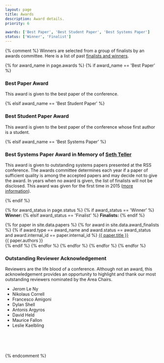 ```yaml
---
layout: page
title: Awards
description: Award details.
priority: 6

awards: ['Best Paper', 'Best Student Paper', 'Best Systems Paper']
status: ['Winner', 'Finalist']
---
```


{% comment %}
Winners are selected from a group of finalists by an awards committee.
Here is a list of past [finalists and winners](http://www.roboticsfoundation.org/index.php/awards).

{% for award_name in page.awards %}
{% if award_name == 'Best Paper' %}
### Best Paper Award

This award is given to the best paper of the conference.

{% elsif award_name == 'Best Student Paper' %}
### Best Student Paper Award

This award is given to the best paper of the conference whose first author is a
student.

{% elsif award_name == 'Best Systems Paper' %}
### Best Systems Paper Award in Memory of [Seth Teller](http://people.csail.mit.edu/teller/)

This award is given to outstanding systems papers presented at the RSS
conference. The awards committee determines each year if a paper of sufficient
quality is among the accepted papers and may decide not to give the award. In
years when no award is given, the list of finalists will not be disclosed. This
award was given for the first time in 2015
([more information](http://www.roboticsfoundation.org/index.php/awards?id=15)).

{% endif %}

{% for award_status in page.status %}
{% if award_status == 'Winner' %}
**Winner:**
{% elsif award_status == 'Finalist' %}
**Finalists:**
{% endif %}

{% for paper in site.data.papers %}
{% for award in site.data.award_finalists %}
{% if award.type == award_name and award.status == award_status and award.internal_id == paper.internal_id %}
<a href="{{ site.baseurl }}/program/papers/{{ paper.external_id }}/">
  {{ paper.title }}
</a>
<br/>
  {{ paper.authors }}
<br/>
{% endif %}
{% endfor %}
{% endfor %}
{% endfor %}
{% endfor %}

### Outstanding Reviewer Acknowledgement

Reviewers are the life blood of a conference. Although not an award, this
acknowledgement provides an opportunity to highlight and thank our most
outstanding reviewers nominated by the Area Chairs.

- Jerom Le Ny
- Nikolaus Correll
- Francesco Amigoni
- Dylan Shell
- Antonis Argyros
- David Held
- Maurice Fallon
- Leslie Kaelbling

<br/><br/><br/><br/>
{% endcomment %}
